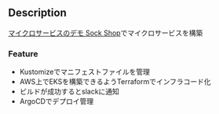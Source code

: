 ## Description
[マイクロサービスのデモ Sock Shop](https://github.com/microservices-demo/microservices-demo/)でマイクロサービスを構築

### Feature
- Kustomizeでマニフェストファイルを管理
- AWS上でEKSを構築できるようTerraformでインフラコード化
- ビルドが成功するとslackに通知
- ArgoCDでデプロイ管理
